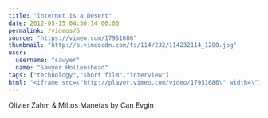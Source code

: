```yaml
---
title: "Internet is a Desert"
date: 2012-05-15 04:30:14 00:00
permalink: /videos/6
source: "https://vimeo.com/17951686"
thumbnail: "http://b.vimeocdn.com/ts/114/232/114232114_1280.jpg"
user:
  username: "sawyer"
  name: "Sawyer Hollenshead"
tags: ["technology","short film","interview"]
html: "<iframe src=\"http://player.vimeo.com/video/17951686\" width=\"1280\" height=\"720\" frameborder=\"0\" webkitAllowFullScreen mozallowfullscreen allowFullScreen></iframe>"
---
```


Olivier Zahm & Miltos Manetas by Can Evgin